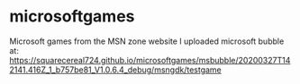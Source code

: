 # microsoftgames
Microsoft games from the MSN zone website
I uploaded microsoft bubble at:
https://squarecereal724.github.io/microsoftgames/msbubble/20200327T142141.416Z_1_b757be81_V1.0.6.4_debug/msngdk/testgame
